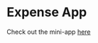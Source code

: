 # Expense App

Check out the mini-app [here](https://github.com/surafelMelese/expense/raw/master/expense.apk)

